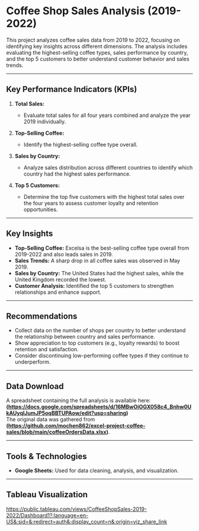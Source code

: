 # **Coffee Shop Sales Analysis (2019-2022)**  

This project analyzes coffee sales data from 2019 to 2022, focusing on identifying key insights across different dimensions. The analysis includes evaluating the highest-selling coffee types, sales performance by country, and the top 5 customers to better understand customer behavior and sales trends.  

---

## **Key Performance Indicators (KPIs)**  

1. **Total Sales:**  
   - Evaluate total sales for all four years combined and analyze the year 2019 individually.  

2. **Top-Selling Coffee:**  
   - Identify the highest-selling coffee type overall.  

3. **Sales by Country:**  
   - Analyze sales distribution across different countries to identify which country had the highest sales performance.  

4. **Top 5 Customers:**  
   - Determine the top five customers with the highest total sales over the four years to assess customer loyalty and retention opportunities.  

---

## **Key Insights**  
- **Top-Selling Coffee:** Excelsa is the best-selling coffee type overall from 2019-2022 and also leads sales in 2019.  
- **Sales Trends:** A sharp drop in all coffee sales was observed in May 2019.  
- **Sales by Country:** The United States had the highest sales, while the United Kingdom recorded the lowest.  
- **Customer Analysis:** Identified the top 5 customers to strengthen relationships and enhance support.  

---

## **Recommendations**  
- Collect data on the number of shops per country to better understand the relationship between country and sales performance.  
- Show appreciation to top customers (e.g., loyalty rewards) to boost retention and satisfaction.  
- Consider discontinuing low-performing coffee types if they continue to underperform.  

---

## **Data Download**  
A spreadsheet containing the full analysis is available here: **(https://docs.google.com/spreadsheets/d/16MBwOiOGX058c4_Bnhw0UkAUyqlJumJP5oqBBTUPAow/edit?usp=sharing)** <br>
The original data was gathered from **(https://github.com/mochen862/excel-project-coffee-sales/blob/main/coffeeOrdersData.xlsx)**.  

---

## **Tools & Technologies**  
- **Google Sheets:** Used for data cleaning, analysis, and visualization.

---
## **Tableau Visualization**  
https://public.tableau.com/views/CoffeeShopSales-2019-2022/Dashboard1?:language=en-US&:sid=&:redirect=auth&:display_count=n&:origin=viz_share_link
